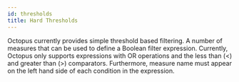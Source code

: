 ```yaml
---
id: thresholds
title: Hard Thresholds
---
```


Octopus currently provides simple threshold based filtering. A number of measures that can be used to define a Boolean filter expression. Currently, Octopus only supports expressions with OR operations and the less than (<) and greater than (>) comparators. Furthermore, measure name must appear on the left hand side of each condition in the expression.